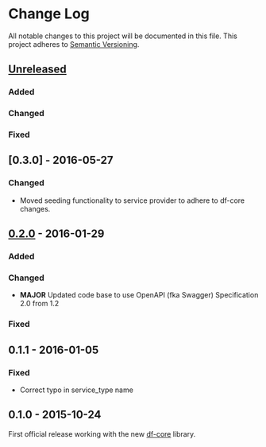 # Change Log
All notable changes to this project will be documented in this file.
This project adheres to [Semantic Versioning](http://semver.org/).

## [Unreleased]
### Added

### Changed

### Fixed

## [0.3.0] - 2016-05-27
### Changed
- Moved seeding functionality to service provider to adhere to df-core changes.

## [0.2.0] - 2016-01-29
### Added

### Changed
- **MAJOR** Updated code base to use OpenAPI (fka Swagger) Specification 2.0 from 1.2

### Fixed

## 0.1.1 - 2016-01-05
### Fixed
- Correct typo in service_type name

## 0.1.0 - 2015-10-24
First official release working with the new [df-core](https://github.com/dreamfactorysoftware/df-core) library.

[Unreleased]: https://github.com/dreamfactorysoftware/df-rackspace/compare/0.2.0...HEAD
[0.2.0]: https://github.com/dreamfactorysoftware/df-rackspace/compare/0.1.1...0.2.0
[0.1.1]: https://github.com/dreamfactorysoftware/df-rackspace/compare/0.1.0...0.1.1
